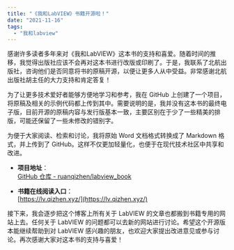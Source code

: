 ```yaml
---
title: "《我和LabVIEW》书籍开源啦！"
date: "2021-11-16"
tags: 
  - "我和labview"
---
```


感谢许多读者多年来对《我和LabVIEW》这本书的支持和喜爱。随着时间的推移，我觉得出版社应该不会再对这本书进行改版或印刷了。于是，我联系了北航出版社，咨询他们是否同意将书的原稿开源，以便让更多人从中受益。非常感谢北航出版社胡主任的大力支持和肯定答复！  

为了让更多技术爱好者能够方便地学习和参考，我在 GitHub 上创建了一个项目，将原稿及相关的示例代码都上传到其中。需要说明的是，我并没有这本书的最终电子版，目前开源的原稿内容与发行版基本一致，主要区别在于少了一些精美的排版，可能还保留了一些未修改的错别字。  

为便于大家阅读、检索和讨论，我将原始 Word 文档格式转换成了 Markdown 格式，并上传到了 GitHub。这样不仅更加轻量化，也便于在现代技术社区中共享和改进。  

- **项目地址**：  
  [GitHub 仓库 - ruanqizhen/labview_book](https://github.com/ruanqizhen/labview_book)  

- **书籍在线阅读入口**：  
  [https://lv.qizhen.xyz/](https://lv.qizhen.xyz/)  

接下来，我会逐步把这个博客上所有关于 LabVIEW 的文章也都搬到书籍专用的网站上去。任何关于 LabVIEW 的问题都可以去新的网站进行讨论。希望这个开源版本能继续帮助到对 LabVIEW 感兴趣的朋友，也欢迎大家提出改进意见或参与讨论。再次感谢大家对这本书的支持与喜爱！
